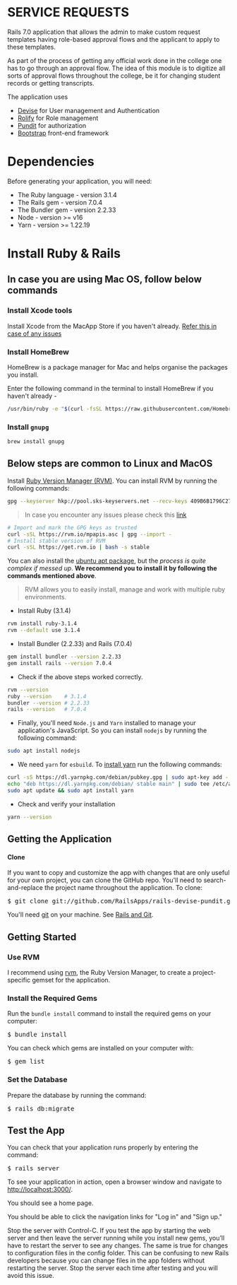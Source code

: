 # SERVICE REQUESTS



Rails 7.0 application that allows the admin to make custom request templates having role-based approval flows and the applicant to apply to these templates.

As part of the process of getting any official work done in the college one has to go through an approval flow. The idea of this module is to digitize all sorts of approval flows throughout the college, be it for changing student records or getting transcripts.

The application uses

* [Devise](https://github.com/plataformatec/devise) for User management and Authentication
* [Rolify](https://github.com/EppO/rolify) for Role management
* [Pundit](https://github.com/elabs/pundit) for authorization
* [Bootstrap](http://getbootstrap.com/) front-end framework


# Dependencies

Before generating your application, you will need:
* The Ruby language - version 3.1.4
* The Rails gem - version 7.0.4
* The Bundler gem - version 2.2.33
* Node - version >= v16
* Yarn - version >= 1.22.19

# Install Ruby & Rails

## In case you are using Mac OS, follow below commands
### Install Xcode tools

Install Xcode from the MacApp Store if you haven't already.
[Refer this in case of any issues](https://stackoverflow.com/questions/9329243/xcode-install-command-line-tools)

### Install HomeBrew

HomeBrew is a package manager for Mac and helps organise the packages you install.

Enter the following command in the terminal to install HomeBrew if you haven't already -
```bash
/usr/bin/ruby -e "$(curl -fsSL https://raw.githubusercontent.com/Homebrew/install/master/install)"
```

### Install `gnupg`

```bash
brew install gnupg
```

## Below steps are common to Linux and MacOS

Install [Ruby Version Manager (RVM)](http://rvm.io/rvm/install).
You can install RVM by running the following commands:

```bash
gpg --keyserver hkp://pool.sks-keyservers.net --recv-keys 409B6B1796C275462A1703113804BB82D39DC0E3 7D2BAF1CF37B13E2069D6956105BD0E739499BDB
```

> In case you encounter any issues please check this [link](https://rvm.io/rvm/security)
```bash
# Import and mark the GPG keys as trusted
curl -sSL https://rvm.io/mpapis.asc | gpg --import -
# Install stable version of RVM
curl -sSL https://get.rvm.io | bash -s stable
```
You can also install the [ubuntu apt package](https://github.com/rvm/ubuntu_rvm), but the _process is quite complex if messed up_. 
**We recommend you to install it by following the commands mentioned above**.

> RVM allows you to easily install, manage and work with multiple ruby
> environments.
- Install Ruby (3.1.4)
```bash
rvm install ruby-3.1.4
rvm --default use 3.1.4
```


- Install Bundler (2.2.33) and Rails (7.0.4)
```bash
gem install bundler --version 2.2.33
gem install rails --version 7.0.4
```


- Check if the above steps worked correctly.
```bash
rvm --version
ruby --version    # 3.1.4
bundler --version # 2.2.33
rails --version   # 7.0.4
```
* Finally, you'll need `Node.js` and `Yarn` installed to manage your application's JavaScript. So you can install `nodejs` by running the following command:
```bash
sudo apt install nodejs
```
* We need `yarn` for `esbuild`. To [install yarn](https://classic.yarnpkg.com/en/docs/install/#debian-stable) run the following commands:
```bash
curl -sS https://dl.yarnpkg.com/debian/pubkey.gpg | sudo apt-key add -
echo "deb https://dl.yarnpkg.com/debian/ stable main" | sudo tee /etc/apt/sources.list.d/yarn.list
sudo apt update && sudo apt install yarn
```

- Check and verify your installation
```bash
yarn --version
```

## Getting the Application

#### Clone

If you want to copy and customize the app with changes that are only useful for your own project, you can clone the GitHub repo. You'll need to search-and-replace the project name throughout the application.
To clone:

<pre>
$ git clone git://github.com/RailsApps/rails-devise-pundit.git
</pre>

You'll need [git](http://git-scm.com/) on your machine. See [Rails and Git](http://railsapps.github.io/rails-git.html).

## Getting Started


### Use RVM

I recommend using [rvm](https://rvm.io/), the Ruby Version Manager, to create a project-specific gemset for the application. 


### Install the Required Gems



Run the `bundle install` command to install the required gems on your computer:

<pre>
$ bundle install
</pre>

You can check which gems are installed on your computer with:

<pre>
$ gem list
</pre>

### Set the Database

Prepare the database by running the command:

<pre>
$ rails db:migrate
</pre>

## Test the App

You can check that your application runs properly by entering the command:

<pre>
$ rails server
</pre>

To see your application in action, open a browser window and navigate to [http://localhost:3000/](http://localhost:3000).

You should see a home page.

You should be able to click the navigation links for "Log in" and "Sign up."

Stop the server with Control-C. If you test the app by starting the web server and then leave the server running while you install new gems, you’ll have to restart the server to see any changes. The same is true for changes to configuration files in the config folder. This can be confusing to new Rails developers because you can change files in the app folders without restarting the server. Stop the server each time after testing and you will avoid this issue.